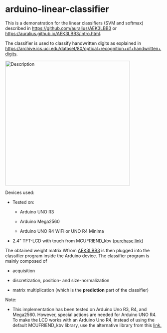 # arduino-linear-classifier

This is a demonstration for the linear classifiers (SVM and softmax) described in https://github.com/auralius/AEK3LBB3 or https://auralius.github.io/AEK3LBB3/intro.html.

The classifier is used to classify handwritten digits as explained in https://archive.ics.uci.edu/dataset/80/optical+recognition+of+handwritten+digits.

 <img src="./demo.gif" alt="Description" width="400">

Devices used:

* Tested on:

    * Arduino UNO R3
    
    * Arduino Mega2560 
    
    * Arduino UNO R4 WiFi or UNO R4 Minima

* 2.4" TFT-LCD with touch from MCUFRIEND_kbv ([purchase link](https://www.tokopedia.com/cncstorebandung/cnc-2-4-tft-lcd-touch-shield-module-for-arduino-uno-mega))

The obtained weight matrix Wfrom [AEK3LBB3](https://github.com/auralius/AEK3LBB3) is then plugged into the classifier program inside the Arduino device. The classifier program is mainly composed of

* acquisition

* discretization, position- and size-normalization

* matrix multiplication (which is the **prediction** part of the classifier)

Note:

* This implementation has been tested on Arduino Uno R3, R4, and Mega2560.  However, special actions are needed for Arduino UNO R4. To make the LCD works with an Arduino Uno R4, instead of using the default MCUFRIEND_kbv library, use the alternative library from this [link.](https://github.com/slviajero/MCUFRIEND_kbv)
